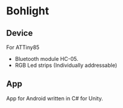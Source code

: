 # Bohlight

## Device
For ATTiny85
- Bluetooth module HC-05.
- RGB Led strips (Individually addressable)

## App
App for Android written in C# for Unity.

